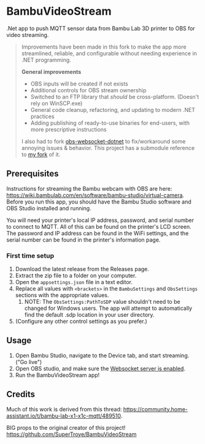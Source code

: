 # BambuVideoStream
.Net app to push MQTT sensor data from Bambu Lab 3D printer to OBS for video streaming.

> Improvements have been made in this fork to make the app more streamlined, reliable, and configurable without needing experience in .NET programming.
>
> **General improvements**
> * OBS inputs will be created if not exists
> * Additional controls for OBS stream ownership
> * Switched to an FTP library that _should_ be cross-platform. (Doesn't rely on WinSCP.exe)
> * General code cleanup, refactoring, and updating to modern .NET practices
> * Adding publishing of ready-to-use binaries for end-users, with more prescriptive instructions
>
> I also had to fork [obs-websocket-dotnet](https://github.com/BarRaider/obs-websocket-dotnet) to fix/workaround some annoying issues & behavior. This project has a submodule reference to [my fork](https://github.com/DrEsteban/obs-websocket-dotnet) of it.

## Prerequisites
Instructions for streaming the Bambu webcam with OBS are here: https://wiki.bambulab.com/en/software/bambu-studio/virtual-camera. Before you run this app, you should have the Bambu Studio software and OBS Studio installed and running.

You will need your printer's local IP address, password, and serial number to connect to MQTT. All of this can be found on the printer's LCD screen. The password and IP address can be found in the WiFi settings, and the serial number can be found in the printer's information page.

### First time setup
1. Download the latest release from the Releases page.		
1. Extract the zip file to a folder on your computer.
1. Open the `appsettings.json` file in a text editor.
1. Replace all values with `<brackets>` in the `BambuSettings` and `ObsSettings` sections with the appropriate values.
    1. NOTE: The `ObsSettings:PathToSDP` value shouldn't need to be changed for Windows users. The app will attempt to automatically find the default .sdp location in your user directory.
1. (Configure any other control settings as you prefer.)

## Usage
1. Open Bambu Studio, navigate to the Device tab, and start streaming. ("Go live")
1. Open OBS studio, and make sure the [Websocket server is enabled](https://obsproject.com/kb/remote-control-guide).
1. Run the BambuVideoStream app!

## Credits
Much of this work is derived from this thread: https://community.home-assistant.io/t/bambu-lab-x1-x1c-mqtt/489510.

BIG props to the original creator of this project! https://github.com/SuperTroye/BambuVideoStream
